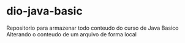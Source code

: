 # dio-java-basic
Repositorio para armazenar todo conteudo do curso de Java Basico
Alterando o conteudo de um arquivo de forma local